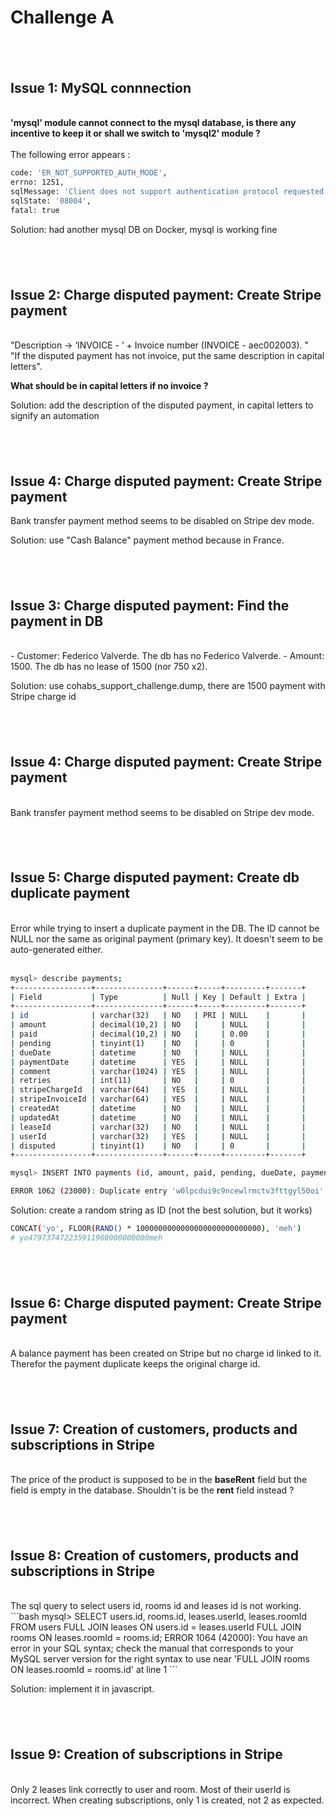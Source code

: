 # Challenge A
## <br>
## Issue 1: MySQL connnection
\
<b>'mysql' module cannot connect to the mysql database, is there any incentive to keep it or shall we switch to 'mysql2' module ?</b>
<br><br>
The following error appears :
```bash
code: 'ER_NOT_SUPPORTED_AUTH_MODE',
errno: 1251,
sqlMessage: 'Client does not support authentication protocol requested by server; consider upgrading MySQL client',
sqlState: '08004',
fatal: true
```

Solution: had another mysql DB on Docker, mysql is working fine


## <br>
## Issue 2: Charge disputed payment: Create Stripe payment
\
"Description →  ‘INVOICE - ’ + Invoice number (INVOICE - aec002003). "<br>
"If the disputed payment has not invoice, put the same description in capital letters".

<b>What should be in capital letters if no invoice ?</b>

Solution: add the description of the disputed payment, in capital letters to signify an automation

## <br>
## Issue 4: Charge disputed payment: Create Stripe payment
Bank transfer payment method seems to be disabled on Stripe dev mode.

Solution: use "Cash Balance" payment method because in France.

## <br>
## Issue 3: Charge disputed payment: Find the payment in DB
<br>
- Customer: Federico Valverde. The db has no Federico Valverde.
- Amount: 1500. The db has no lease of 1500 (nor 750 x2).

Solution: use cohabs_support_challenge.dump, there are 1500 payment with Stripe charge id
<b></b>


## <br>
## Issue 4: Charge disputed payment: Create Stripe payment
<br>
Bank transfer payment method seems to be disabled on Stripe dev mode.

## <br>
## Issue 5: Charge disputed payment: Create db duplicate payment
<br>
Error while trying to insert a duplicate payment in the DB. The ID cannot be NULL nor the same as original payment (primary key). It doesn't seem to be auto-generated either.
<br><br>

```bash
mysql> describe payments;
+-----------------+---------------+------+-----+---------+-------+
| Field           | Type          | Null | Key | Default | Extra |
+-----------------+---------------+------+-----+---------+-------+
| id              | varchar(32)   | NO   | PRI | NULL    |       |
| amount          | decimal(10,2) | NO   |     | NULL    |       |
| paid            | decimal(10,2) | NO   |     | 0.00    |       |
| pending         | tinyint(1)    | NO   |     | 0       |       |
| dueDate         | datetime      | NO   |     | NULL    |       |
| paymentDate     | datetime      | YES  |     | NULL    |       |
| comment         | varchar(1024) | YES  |     | NULL    |       |
| retries         | int(11)       | NO   |     | 0       |       |
| stripeChargeId  | varchar(64)   | YES  |     | NULL    |       |
| stripeInvoiceId | varchar(64)   | YES  |     | NULL    |       |
| createdAt       | datetime      | NO   |     | NULL    |       |
| updatedAt       | datetime      | NO   |     | NULL    |       |
| leaseId         | varchar(32)   | NO   |     | NULL    |       |
| userId          | varchar(32)   | YES  |     | NULL    |       |
| disputed        | tinyint(1)    | NO   |     | 0       |       |
+-----------------+---------------+------+-----+---------+-------+

mysql> INSERT INTO payments (id, amount, paid, pending, dueDate, paymentDate, comment, retries, stripeChargeId, stripeInvoiceId, createdAt, updatedAt, leaseId, userId, disputed) VALUES ("w0lpcdui9c9ncewlrmctv3fttgyl50oi", 1500, 0, 1, "2023-01-20 14:50:07", NULL, "Created from the dispute ID: dp_1MFFVOA69JWLHl3JHpWfP3RV", 0, "pi_3MFFVNA69JWLHl3J1SH4RAUi", NULL, "2022-12-21 14:50:07", "2022-12-21 14:50:07", "ewlrmctv3fta2sa20oiw0lpcdui9c9nc", NULL, 0);

ERROR 1062 (23000): Duplicate entry 'w0lpcdui9c9ncewlrmctv3fttgyl50oi' for key 'PRIMARY'
```

Solution: create a random string as ID (not the best solution, but it works)
```bash
CONCAT('yo', FLOOR(RAND() * 1000000000000000000000000000), 'meh')
# yo479737472235911960000000000meh
```


## <br>
## Issue 6: Charge disputed payment: Create Stripe payment
<br>
A balance payment has been created on Stripe but no charge id linked to it. Therefor the payment duplicate keeps the original charge id.


## <br>
## Issue 7: Creation of customers, products and subscriptions in Stripe
<br>
The price of the product is supposed to be in the <b>baseRent</b> field but the field is empty in the database.
Shouldn't is be the <b>rent</b> field instead ?

## <br>
## Issue 8: Creation of customers, products and subscriptions in Stripe
<br>
The sql query to select users id, rooms id and leases id is not working.
```bash
mysql> SELECT users.id, rooms.id, leases.userId, leases.roomId FROM users FULL JOIN leases ON users.id = leases.userId FULL JOIN rooms ON leases.roomId = rooms.id;
ERROR 1064 (42000): You have an error in your SQL syntax; check the manual that corresponds to your MySQL server version for the right syntax to use near 'FULL JOIN rooms ON leases.roomId = rooms.id' at line 1
```

Solution: implement it in javascript.


## <br>
## Issue 9: Creation of subscriptions in Stripe
<br>
Only 2 leases link correctly to user and room. Most of their userId is incorrect.
When creating subscriptions, only 1 is created, not 2 as expected.